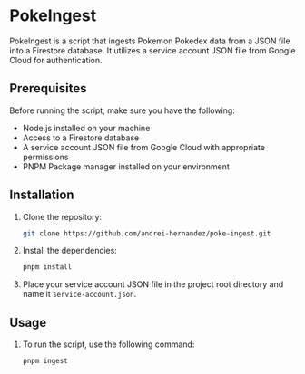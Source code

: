 # PokeIngest

PokeIngest is a script that ingests Pokemon Pokedex data from a JSON file into a Firestore database. It utilizes a service account JSON file from Google Cloud for authentication.

## Prerequisites

Before running the script, make sure you have the following:

- Node.js installed on your machine
- Access to a Firestore database
- A service account JSON file from Google Cloud with appropriate permissions
- PNPM Package manager installed on your environment

## Installation

1. Clone the repository:

    ```bash
    git clone https://github.com/andrei-hernandez/poke-ingest.git
    ```

2. Install the dependencies:

    ```bash
    pnpm install
    ```

3. Place your service account JSON file in the project root directory and name it `service-account.json`.

## Usage

1. To run the script, use the following command:

    ```bash
    pnpm ingest
    ```
